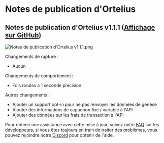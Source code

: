 # Notes de publication d'Ortelius

## Notes de publication d'Ortelius v1.1.1 \([Affichage sur GitHub](https://github.com/ava-labs/ortelius/releases/tag/v1.1.1)\)

![Notes de publication d'Ortelius v1.1.1.png](../../.gitbook/assets/Ortelius-release-notes-v1.1.1.png)

Changements de rupture :

* Aucun

Changements de comportement :

* Fois rondes à 1 seconde précision

Autres changements :

* Ajouter un support opt-in pour ne pas renvoyer les données de genèse
* Ajouter des informations de capuchon fixe / variable à l'API
* Ajouter des données sur les frais de transaction à l'API

Pour obtenir une assistance avec cette mise à jour, suivez notre [FAQ](https://support.avalabs.org/en/collections/2618154-developer-faq) sur les développeurs, si vous êtes toujours en train de traiter des problèmes, vous pouvez rejoindre notre [Discord](https://chat.avax.network) pour obtenir de l'aide.

